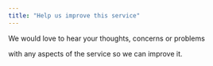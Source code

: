 ```yaml
---
title: "Help us improve this service"
---
```


We would love to hear your thoughts, concerns or problems 

with any aspects of the service so we can improve it.
